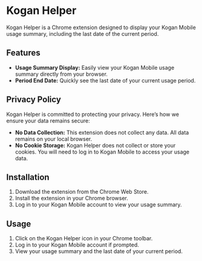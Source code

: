 # Kogan Helper

Kogan Helper is a Chrome extension designed to display your Kogan Mobile usage summary, including the last date of the current period.

## Features

- **Usage Summary Display:** Easily view your Kogan Mobile usage summary directly from your browser.
- **Period End Date:** Quickly see the last date of your current usage period.

## Privacy Policy

Kogan Helper is committed to protecting your privacy. Here’s how we ensure your data remains secure:

- **No Data Collection:** This extension does not collect any data. All data remains on your local browser.
- **No Cookie Storage:** Kogan Helper does not collect or store your cookies. You will need to log in to Kogan Mobile to access your usage data.

## Installation

1. Download the extension from the Chrome Web Store.
2. Install the extension in your Chrome browser.
3. Log in to your Kogan Mobile account to view your usage summary.

## Usage

1. Click on the Kogan Helper icon in your Chrome toolbar.
2. Log in to your Kogan Mobile account if prompted.
3. View your usage summary and the last date of your current period.
